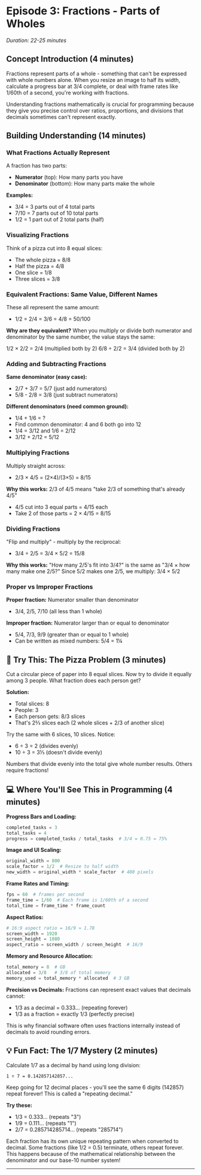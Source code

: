 # Episode 3: Fractions - Parts of Wholes

*Duration: 22-25 minutes*

## Concept Introduction (4 minutes)

Fractions represent parts of a whole - something that can't be expressed with whole numbers alone. When you resize an image to half its width, calculate a progress bar at 3/4 complete, or deal with frame rates like 1/60th of a second, you're working with fractions.

Understanding fractions mathematically is crucial for programming because they give you precise control over ratios, proportions, and divisions that decimals sometimes can't represent exactly.

## Building Understanding (14 minutes)

### What Fractions Actually Represent

A fraction has two parts:
- **Numerator** (top): How many parts you have
- **Denominator** (bottom): How many parts make the whole

**Examples:**
- 3/4 = 3 parts out of 4 total parts
- 7/10 = 7 parts out of 10 total parts  
- 1/2 = 1 part out of 2 total parts (half)

### Visualizing Fractions

Think of a pizza cut into 8 equal slices:
- The whole pizza = 8/8
- Half the pizza = 4/8
- One slice = 1/8
- Three slices = 3/8

### Equivalent Fractions: Same Value, Different Names

These all represent the same amount:
- 1/2 = 2/4 = 3/6 = 4/8 = 50/100

**Why are they equivalent?**
When you multiply or divide both numerator and denominator by the same number, the value stays the same:

1/2 × 2/2 = 2/4 (multiplied both by 2)
6/8 ÷ 2/2 = 3/4 (divided both by 2)

### Adding and Subtracting Fractions

**Same denominator (easy case):**
- 2/7 + 3/7 = 5/7 (just add numerators)
- 5/8 - 2/8 = 3/8 (just subtract numerators)

**Different denominators (need common ground):**
- 1/4 + 1/6 = ?
- Find common denominator: 4 and 6 both go into 12
- 1/4 = 3/12 and 1/6 = 2/12
- 3/12 + 2/12 = 5/12

### Multiplying Fractions

Multiply straight across:
- 2/3 × 4/5 = (2×4)/(3×5) = 8/15

**Why this works:**
2/3 of 4/5 means "take 2/3 of something that's already 4/5"
- 4/5 cut into 3 equal parts = 4/15 each
- Take 2 of those parts = 2 × 4/15 = 8/15

### Dividing Fractions

"Flip and multiply" - multiply by the reciprocal:
- 3/4 ÷ 2/5 = 3/4 × 5/2 = 15/8

**Why this works:**
"How many 2/5's fit into 3/4?" is the same as "3/4 × how many make one 2/5?"
Since 5/2 makes one 2/5, we multiply: 3/4 × 5/2

### Proper vs Improper Fractions

**Proper fraction:** Numerator smaller than denominator
- 3/4, 2/5, 7/10 (all less than 1 whole)

**Improper fraction:** Numerator larger than or equal to denominator  
- 5/4, 7/3, 9/9 (greater than or equal to 1 whole)
- Can be written as mixed numbers: 5/4 = 1¼

## 🎯 Try This: The Pizza Problem (3 minutes)

Cut a circular piece of paper into 8 equal slices. Now try to divide it equally among 3 people. What fraction does each person get?

**Solution:**
- Total slices: 8
- People: 3  
- Each person gets: 8/3 slices
- That's 2⅔ slices each (2 whole slices + 2/3 of another slice)

Try the same with 6 slices, 10 slices. Notice:
- 6 ÷ 3 = 2 (divides evenly)
- 10 ÷ 3 = 3⅓ (doesn't divide evenly)

Numbers that divide evenly into the total give whole number results. Others require fractions!

## 💻 Where You'll See This in Programming (4 minutes)

**Progress Bars and Loading:**
```python
completed_tasks = 3
total_tasks = 4
progress = completed_tasks / total_tasks  # 3/4 = 0.75 = 75%
```

**Image and UI Scaling:**
```python
original_width = 800
scale_factor = 1/2  # Resize to half width
new_width = original_width * scale_factor  # 400 pixels
```

**Frame Rates and Timing:**
```python
fps = 60  # frames per second
frame_time = 1/60  # Each frame is 1/60th of a second
total_time = frame_time * frame_count
```

**Aspect Ratios:**
```python
# 16:9 aspect ratio = 16/9 ≈ 1.78
screen_width = 1920
screen_height = 1080
aspect_ratio = screen_width / screen_height  # 16/9
```

**Memory and Resource Allocation:**
```python
total_memory = 8  # GB
allocated = 3/8   # 3/8 of total memory
memory_used = total_memory * allocated  # 3 GB
```

**Precision vs Decimals:**
Fractions can represent exact values that decimals cannot:
- 1/3 as a decimal = 0.333... (repeating forever)
- 1/3 as a fraction = exactly 1/3 (perfectly precise)

This is why financial software often uses fractions internally instead of decimals to avoid rounding errors.

## 💡 Fun Fact: The 1/7 Mystery (2 minutes)

Calculate 1/7 as a decimal by hand using long division:

```
1 ÷ 7 = 0.142857142857...
```

Keep going for 12 decimal places - you'll see the same 6 digits (142857) repeat forever! This is called a "repeating decimal."

**Try these:**
- 1/3 = 0.333... (repeats "3")
- 1/9 = 0.111... (repeats "1")  
- 2/7 = 0.285714285714... (repeats "285714")

Each fraction has its own unique repeating pattern when converted to decimal. Some fractions (like 1/2 = 0.5) terminate, others repeat forever. This happens because of the mathematical relationship between the denominator and our base-10 number system!

***
